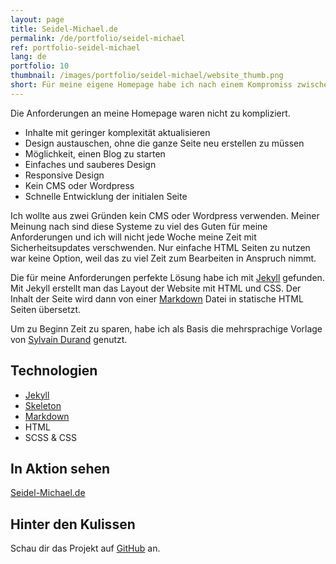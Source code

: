 ```yaml
---
layout: page
title: Seidel-Michael.de
permalink: /de/portfolio/seidel-michael
ref: portfolio-seidel-michael
lang: de
portfolio: 10
thumbnail: /images/portfolio/seidel-michael/website_thumb.png
short: Für meine eigene Homepage habe ich nach einem Kompromiss zwischen einem Content Managament System und unkomfortablen statischen HTML Seiten gesucht. Mit Jekyll habe ich die für mich perfekte Lösung gefunden.
---
```


Die Anforderungen an meine Homepage waren nicht zu kompliziert.

- Inhalte mit geringer komplexität aktualisieren
- Design austauschen, ohne die ganze Seite neu erstellen zu müssen
- Möglichkeit, einen Blog zu starten
- Einfaches und sauberes Design
- Responsive Design
- Kein CMS oder Wordpress
- Schnelle Entwicklung der initialen Seite

Ich wollte aus zwei Gründen kein CMS oder Wordpress verwenden.
Meiner Meinung nach sind diese Systeme zu viel des Guten für meine Anforderungen und ich will nicht jede Woche meine Zeit mit Sicherheitsupdates verschwenden.
Nur einfache HTML Seiten zu nutzen war keine Option, weil das zu viel Zeit zum Bearbeiten in Anspruch nimmt.

Die für meine Anforderungen perfekte Lösung habe ich mit [Jekyll](https://jekyllrb.com/) gefunden.
Mit Jekyll erstellt man das Layout der Website mit HTML und CSS.
Der Inhalt der Seite wird dann von einer [Markdown](http://daringfireball.net/projects/markdown/) Datei in statische HTML Seiten übersetzt.

Um zu Beginn Zeit zu sparen, habe ich als Basis die mehrsprachige Vorlage von [Sylvain Durand](https://www.sylvaindurand.org/making-jekyll-multilingual/) genutzt.

Technologien
------------

- [Jekyll](https://jekyllrb.com/)
- [Skeleton](http://getskeleton.com/)
- [Markdown](http://daringfireball.net/projects/markdown/)
- HTML
- SCSS & CSS

In Aktion sehen
---------------

[Seidel-Michael.de](http://seidel-michael.de/de/)

Hinter den Kulissen
-------------------

Schau dir das Projekt auf [GitHub](https://github.com/Seidel-Michael/seidel-michael.github.io) an.
